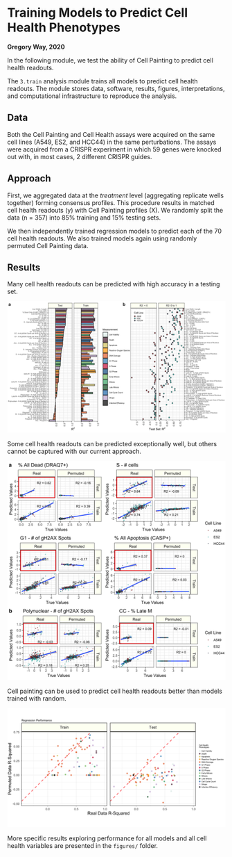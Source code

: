 # Training Models to Predict Cell Health Phenotypes

**Gregory Way, 2020**

In the following module, we test the ability of Cell Painting to predict cell health readouts.

The `3.train` analysis module trains all models to predict cell health readouts.
The module stores data, software, results, figures, interpretations, and computational infrastructure to reproduce the analysis.

## Data

Both the Cell Painting and Cell Health assays were acquired on the same cell lines (A549, ES2, and HCC44) in the same perturbations.
The assays were acquired from a CRISPR experiment in which 59 genes were knocked out with, in most cases, 2 different CRISPR guides.

## Approach

First, we aggregated data at the _treatment_ level (aggregating replicate wells together) forming consensus profiles.
This procedure results in matched cell health readouts (y) with Cell Painting profiles (X).
We randomly split the data (n = 357) into 85% training and 15% testing sets.

We then independently trained regression models to predict each of the 70 cell health readouts.
We also trained models again using randomly permuted Cell Painting data.

## Results

Many cell health readouts can be predicted with high accuracy in a testing set.

![Regression Model Performance](https://raw.githubusercontent.com/broadinstitute/cell-health/master/3.train/figures/regression/modz/regression_performance_figure_modz.png)

Some cell health readouts can be predicted exceptionally well, but others cannot be captured with our current approach.

![Individual Model Performance](https://raw.githubusercontent.com/broadinstitute/cell-health/master/3.train/figures/regression/modz/supplementary_figure_example_distributions.png)

Cell painting can be used to predict cell health readouts better than models trained with random.

![performance summary](https://raw.githubusercontent.com/broadinstitute/cell-health/master/3.train/figures/regression/modz/r_squared_comparison_scatter_modz.png)

More specific results exploring performance for all models and all cell health variables are presented in the `figures/` folder.

